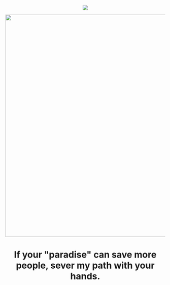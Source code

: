 <div align="center">
  
  <a href="">![](https://komarev.com/ghpvc/?username=eternalrecluse&color=5D5383&label=♱&base=8970)</a>

</div>
<p align="center"> <img width="700" src="https://64.media.tumblr.com/6e9691e7996495f32e0ca5c869db52b0/ea62c093d532c8b3-9d/s2048x3072/b04b55bcc84bec4f2f421d2063903c3d2c3f816f.pnj" </p>

# <p align="center">If your "paradise" can save more people, sever my path with your hands.</p>

<div align="center">







